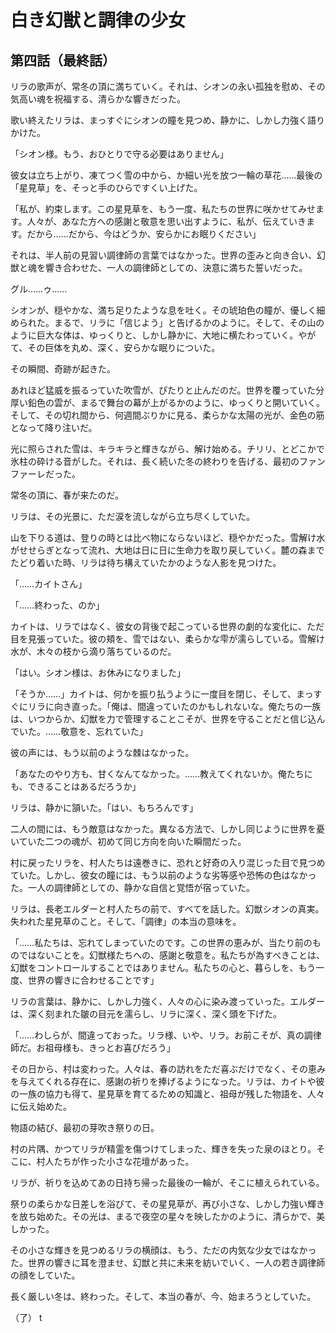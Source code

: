 # 白き幻獣と調律の少女

## 第四話（最終話）

リラの歌声が、常冬の頂に満ちていく。それは、シオンの永い孤独を慰め、その気高い魂を祝福する、清らかな響きだった。

歌い終えたリラは、まっすぐにシオンの瞳を見つめ、静かに、しかし力強く語りかけた。

「シオン様。もう、おひとりで守る必要はありません」

彼女は立ち上がり、凍てつく雪の中から、か細い光を放つ一輪の草花……最後の「星見草」を、そっと手のひらですくい上げた。

「私が、約束します。この星見草を、もう一度、私たちの世界に咲かせてみせます。人々が、あなた方への感謝と敬意を思い出すように、私が、伝えていきます。だから……だから、今はどうか、安らかにお眠りください」

それは、半人前の見習い調律師の言葉ではなかった。世界の歪みと向き合い、幻獣と魂を響き合わせた、一人の調律師としての、決意に満ちた誓いだった。

グル……ゥ……

シオンが、穏やかな、満ち足りたような息を吐く。その琥珀色の瞳が、優しく細められた。まるで、リラに「信じよう」と告げるかのように。そして、その山のように巨大な体は、ゆっくりと、しかし静かに、大地に横たわっていく。やがて、その巨体を丸め、深く、安らかな眠りについた。

その瞬間、奇跡が起きた。

あれほど猛威を振るっていた吹雪が、ぴたりと止んだのだ。世界を覆っていた分厚い鉛色の雲が、まるで舞台の幕が上がるかのように、ゆっくりと開いていく。そして、その切れ間から、何週間ぶりかに見る、柔らかな太陽の光が、金色の筋となって降り注いだ。

光に照らされた雪は、キラキラと輝きながら、解け始める。チリリ、とどこかで氷柱の砕ける音がした。それは、長く続いた冬の終わりを告げる、最初のファンファーレだった。

常冬の頂に、春が来たのだ。

リラは、その光景に、ただ涙を流しながら立ち尽くしていた。

山を下りる道は、登りの時とは比べ物にならないほど、穏やかだった。雪解け水がせせらぎとなって流れ、大地は日に日に生命力を取り戻していく。麓の森までたどり着いた時、リラは待ち構えていたかのような人影を見つけた。

「……カイトさん」

「……終わった、のか」

カイトは、リラではなく、彼女の背後で起こっている世界の劇的な変化に、ただ目を見張っていた。彼の頬を、雪ではない、柔らかな雫が濡らしている。雪解け水が、木々の枝から滴り落ちているのだ。

「はい。シオン様は、お休みになりました」

「そうか……」カイトは、何かを振り払うように一度目を閉じ、そして、まっすぐにリラに向き直った。「俺は、間違っていたのかもしれないな。俺たちの一族は、いつからか、幻獣を力で管理することこそが、世界を守ることだと信じ込んでいた。……敬意を、忘れていた」

彼の声には、もう以前のような棘はなかった。

「あなたのやり方も、甘くなんてなかった。……教えてくれないか。俺たちにも、できることはあるだろうか」

リラは、静かに頷いた。「はい、もちろんです」

二人の間には、もう敵意はなかった。異なる方法で、しかし同じように世界を憂いていた二つの魂が、初めて同じ方向を向いた瞬間だった。

村に戻ったリラを、村人たちは遠巻きに、恐れと好奇の入り混じった目で見つめていた。しかし、彼女の瞳には、もう以前のような劣等感や恐怖の色はなかった。一人の調律師としての、静かな自信と覚悟が宿っていた。

リラは、長老エルダーと村人たちの前で、すべてを話した。幻獣シオンの真実。失われた星見草のこと。そして、「調律」の本当の意味を。

「……私たちは、忘れてしまっていたのです。この世界の恵みが、当たり前のものではないことを。幻獣様たちへの、感謝と敬意を。私たちが為すべきことは、幻獣をコントロールすることではありません。私たちの心と、暮らしを、もう一度、世界の響きに合わせることです」

リラの言葉は、静かに、しかし力強く、人々の心に染み渡っていった。エルダーは、深く刻まれた皺の目元を濡らし、リラに深く、深く頭を下げた。

「……わしらが、間違っておった。リラ様、いや、リラ。お前こそが、真の調律師だ。お祖母様も、きっとお喜びだろう」

その日から、村は変わった。人々は、春の訪れをただ喜ぶだけでなく、その恵みを与えてくれる存在に、感謝の祈りを捧げるようになった。リラは、カイトや彼の一族の協力も得て、星見草を育てるための知識と、祖母が残した物語を、人々に伝え始めた。

物語の結び、最初の芽吹き祭りの日。

村の片隅、かつてリラが精霊を傷つけてしまった、輝きを失った泉のほとり。そこに、村人たちが作った小さな花壇があった。

リラが、祈りを込めてあの日持ち帰った最後の一輪が、そこに植えられている。

祭りの柔らかな日差しを浴びて、その星見草が、再び小さな、しかし力強い輝きを放ち始めた。その光は、まるで夜空の星々を映したかのように、清らかで、美しかった。

その小さな輝きを見つめるリラの横顔は、もう、ただの内気な少女ではなかった。世界の響きに耳を澄ませ、幻獣と共に未来を紡いでいく、一人の若き調律師の顔をしていた。

長く厳しい冬は、終わった。そして、本当の春が、今、始まろうとしていた。

（了）
t
